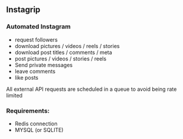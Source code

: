 ## Instagrip
### Automated Instagram 

- request followers
- download pictures / videos / reels / stories
- download post titles / comments / meta
- post pictures / videos / stories / reels
- Send private messages
- leave comments
- like posts

All external API requests are scheduled in a queue to avoid being rate limited

### Requirements:
- Redis connection
- MYSQL (or SQLITE)

